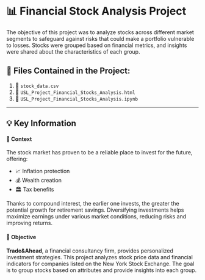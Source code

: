 # 📊 Financial Stock Analysis Project

The objective of this project was to analyze stocks across different market segments to safeguard against risks that could make a portfolio vulnerable to losses. Stocks were grouped based on financial metrics, and insights were shared about the characteristics of each group.

## 📁 Files Contained in the Project:
1. 📂 `stock_data.csv`
2. 📂 `USL_Project_Financial_Stocks_Analysis.html`
3. 📂 `USL_Project_Financial_Stocks_Analysis.ipynb`

---

## 💡 Key Information

#### 🏦 **Context**
The stock market has proven to be a reliable place to invest for the future, offering:
- 📈 Inflation protection
- 💰 Wealth creation
- 🏛️ Tax benefits

Thanks to compound interest, the earlier one invests, the greater the potential growth for retirement savings. Diversifying investments helps maximize earnings under various market conditions, reducing risks and improving returns.

#### 🎯 **Objective**
**Trade&Ahead**, a financial consultancy firm, provides personalized investment strategies. This project analyzes stock price data and financial indicators for companies listed on the New York Stock Exchange. The goal is to group stocks based on attributes and provide insights into each group.
